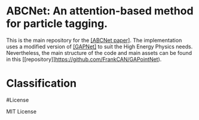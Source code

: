 # ABCNet: An attention-based method for particle tagging.

This is the main repository for the   [[ABCNet paper]](https://arxiv.org/abs/2001.05311).
The implementation uses a modified version of [[GAPNet]](https://arxiv.org/abs/1905.08705) to suit the High Energy Physics needs. Nevertheless, the main structure of the code and main assets can be found in this [[repository]]https://github.com/FrankCAN/GAPointNet). 

# Classification




#License

MIT License